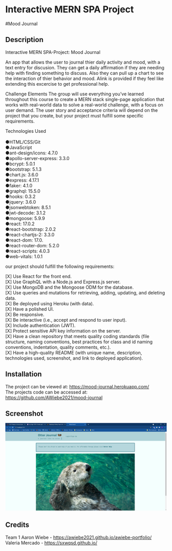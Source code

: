 # Interactive MERN SPA Project 
#Mood Journal

## Description 

Interactive MERN SPA-Project: Mood Journal

An app that allows the user to journal thier daily activity and mood, with a text entry for discusion. They can get a daily affirmation if they are needing help with finding something to discuss. Also they can pull up a chart to see the interaction of thier behavior and mood.  Alink is provided if they feel like extending this excercise to get professional help.

Challenge Elements
The group will use everything you’ve learned throughout this course to create a MERN stack single-page application that works with real-world data to solve a real-world challenge, with a focus on user demand. The user story and acceptance criteria will depend on the project that you create, but your project must fulfill some specific requirements. 

Technologies Used<br><br>
●HTML/CSS/Git<br>
●JavaScript<br>
●ant-design/icons: 4.7.0<br>
●apollo-server-express: 3.3.0<br>
●bcrypt: 5.0.1<br>
●bootstrap: 5.1.3<br>
●chart.js: 3.6.0<br>
●express: 4.17.1<br>
●faker: 4.1.0<br>
●graphql: 15.5.0<br>
●hooks: 0.3.2<br>
●jquery: 3.6.0<br>
●jsonwebtoken: 8.5.1<br>
●jwt-decode: 3.1.2<br>
●mongoose: 5.9.9<br>
●react: 17.0.2<br>
●react-bootstrap: 2.0.2<br>
●react-chartjs-2: 3.3.0<br>
●react-dom: 17.0.<br>
●react-router-dom: 5.2.0<br>
●react-scripts: 4.0.3<br>
●web-vitals: 1.0.1

our project should fulfill the following requirements:

  [X]  Use React for the front end.<br>
  [X]  Use GraphQL with a Node.js and Express.js server.<br>
  [X]  Use MongoDB and the Mongoose ODM for the database.<br>
  [X]  Use queries and mutations for retrieving, adding, updating, and deleting data.<br>
  [X]  Be deployed using Heroku (with data).<br>
  [X]  Have a polished UI.<br>
  [X]  Be responsive.<br>
  [X]  Be interactive (i.e., accept and respond to user input).<br>
  [X]  Include authentication (JWT).<br>
  [X]  Protect sensitive API key information on the server.<br>
  [X]  Have a clean repository that meets quality coding standards (file structure, naming conventions, best practices for class and id naming conventions, indentation, quality comments, etc.).<br>
  [X]  Have a high-quality README (with unique name, description, technologies used, screenshot, and link to deployed application).<br>
 

## Installation

The project can be viewed at: https://mood-journal.herokuapp.com/ <br>
The projects code can be accessed at: https://github.com/AWiebe2021/mood-journal

## Screenshot
![mood-journal Screenshot](./Screenshot.png)

## Credits
Team 1
Aaron Wiebe - https://awiebe2021.github.io/awiebe-portfolio/ <br>
Valeria Mercado - https://sxwqsd.github.io/ <br>
